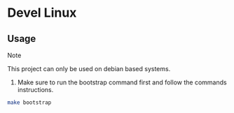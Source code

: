 # Devel Linux

## Usage
> [!NOTE]  
> This project can only be used on debian based systems.

1. Make sure to run the bootstrap command first and follow the commands instructions.
```bash
make bootstrap
```
